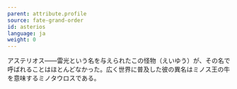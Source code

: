 ```yaml
---
parent: attribute.profile
source: fate-grand-order
id: asterios
language: ja
weight: 0
---
```


アステリオス――雷光という名を与えられたこの怪物（えいゆう）が、その名で呼ばれることはほとんどなかった。広く世界に普及した彼の異名はミノス王の牛を意味するミノタウロスである。
